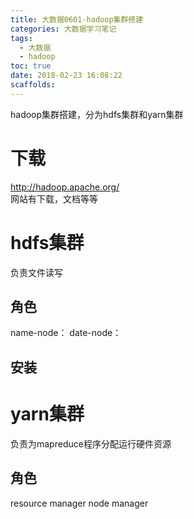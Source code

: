 ```yaml
---
title: 大数据0601-hadoop集群搭建
categories: 大数据学习笔记
tags:
  - 大数据
  - hadoop
toc: true
date: 2018-02-23 16:08:22
scaffolds:
---
```

hadoop集群搭建，分为hdfs集群和yarn集群


# 下载
http://hadoop.apache.org/  
网站有下载，文档等等
# hdfs集群
负责文件读写
## 角色
name-node：
date-node：
## 安装



# yarn集群
负责为mapreduce程序分配运行硬件资源
## 角色
resource manager
node manager